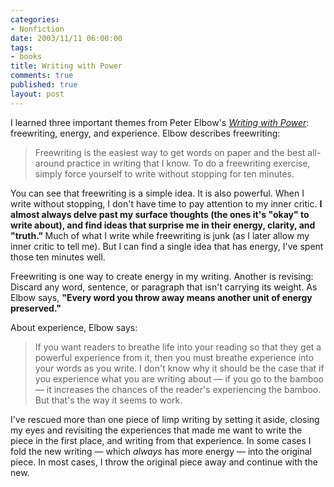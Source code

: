 ```yaml
--- 
categories: 
- Nonfiction
date: 2003/11/11 06:00:00
tags: 
- books
title: Writing with Power
comments: true
published: true
layout: post
---
```


I learned three important themes from Peter Elbow's  <em><a href="http://www.amazon.com/exec/obidos/ASIN/0195029135/dalehemer-20">Writing with Power</a></em>:  freewriting, energy, and experience. Elbow describes freewriting:
<blockquote> Freewriting is the easiest way to get words on paper and the best all-around practice in writing that I know. To do a freewriting exercise, simply force yourself to write without stopping for ten minutes.</blockquote>
You can see that freewriting is a simple idea. It is also powerful. When I write without stopping, I don't have time to pay attention to my inner critic. <strong> I almost always delve past my surface thoughts (the ones it's "okay" to write about), and find ideas that surprise me in their energy, clarity, and "truth." </strong> Much of what I write while freewriting is junk (as I later allow my inner critic to tell me). But I can find a single idea that has energy, I've spent those ten minutes well.

Freewriting is one way to create energy in my writing. Another is revising: Discard any word, sentence, or paragraph that isn't carrying its weight. As Elbow says, <strong> "Every word you throw away means another unit of energy preserved." </strong>

About experience, Elbow says:
<blockquote> If you want readers to breathe life into your reading so that they get a powerful experience from it, then you must breathe experience into your words as you write. I don't know why it should be the case that if you experience what you are writing about — if you go to the bamboo — it increases the chances of the reader's experiencing the bamboo. But that's the way it seems to work.</blockquote>
I've rescued more than one piece of limp writing by setting it aside, closing my eyes and revisiting the experiences that made me want to write the piece in the first place, and writing from that experience. In some cases I fold the new writing — which <em>always</em> has more energy — into the original piece. In most cases, I throw the original piece away and continue with the new.
